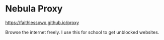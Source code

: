 # Nebula Proxy

https://faithlessowo.github.io/proxy

Browse the internet freely. I use this for school to get unblocked websites.
